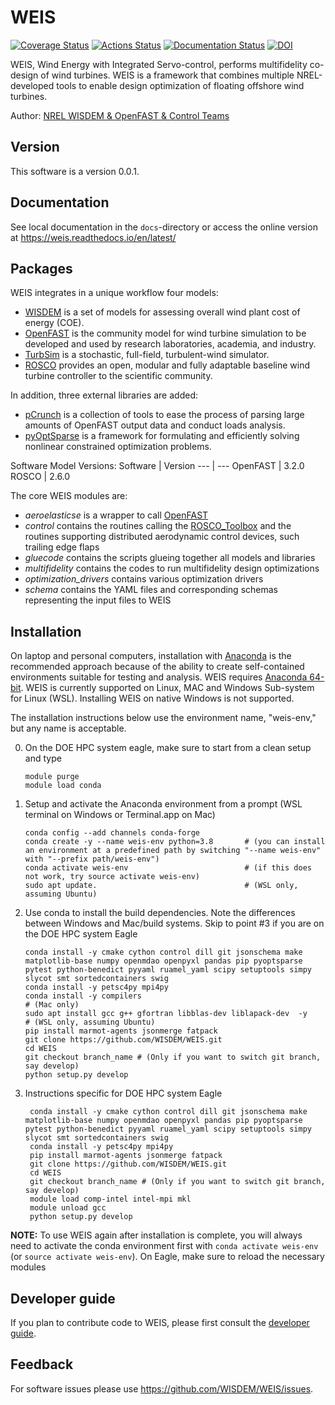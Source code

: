 # WEIS

[![Coverage Status](https://coveralls.io/repos/github/WISDEM/WEIS/badge.svg?branch=develop)](https://coveralls.io/github/WISDEM/WEIS?branch=develop)
[![Actions Status](https://github.com/WISDEM/WEIS/workflows/CI_WEIS/badge.svg?branch=develop)](https://github.com/WISDEM/WEIS/actions)
[![Documentation Status](https://readthedocs.org/projects/weis/badge/?version=develop)](https://weis.readthedocs.io/en/develop/?badge=develop)
[![DOI](https://zenodo.org/badge/289320573.svg)](https://zenodo.org/badge/latestdoi/289320573)

WEIS, Wind Energy with Integrated Servo-control, performs multifidelity co-design of wind turbines. WEIS is a framework that combines multiple NREL-developed tools to enable design optimization of floating offshore wind turbines.

Author: [NREL WISDEM & OpenFAST & Control Teams](mailto:systems.engineering@nrel.gov) 

## Version

This software is a version 0.0.1.

## Documentation

See local documentation in the `docs`-directory or access the online version at <https://weis.readthedocs.io/en/latest/>

## Packages

WEIS integrates in a unique workflow four models:
* [WISDEM](https://github.com/WISDEM/WISDEM) is a set of models for assessing overall wind plant cost of energy (COE).
* [OpenFAST](https://github.com/OpenFAST/openfast) is the community model for wind turbine simulation to be developed and used by research laboratories, academia, and industry.
* [TurbSim](https://www.nrel.gov/docs/fy09osti/46198.pdf) is a stochastic, full-field, turbulent-wind simulator. 
* [ROSCO](https://github.com/NREL/ROSCO) provides an open, modular and fully adaptable baseline wind turbine controller to the scientific community.

In addition, three external libraries are added:
* [pCrunch](https://github.com/NREL/pCrunch) is a collection of tools to ease the process of parsing large amounts of OpenFAST output data and conduct loads analysis.
* [pyOptSparse](https://github.com/mdolab/pyoptsparse) is a framework for formulating and efficiently solving nonlinear constrained optimization problems.

Software Model Versions:
Software        |       Version
---             |       ---
OpenFAST        |       3.2.0
ROSCO           |       2.6.0

The core WEIS modules are:
 * _aeroelasticse_ is a wrapper to call [OpenFAST](https://github.com/OpenFAST/openfast)
 * _control_ contains the routines calling the [ROSCO_Toolbox](https://github.com/NREL/ROSCO_toolbox) and the routines supporting distributed aerodynamic control devices, such trailing edge flaps
 * _gluecode_ contains the scripts glueing together all models and libraries
 * _multifidelity_ contains the codes to run multifidelity design optimizations
 * _optimization_drivers_ contains various optimization drivers
 * _schema_ contains the YAML files and corresponding schemas representing the input files to WEIS

## Installation

On laptop and personal computers, installation with [Anaconda](https://www.anaconda.com) is the recommended approach because of the ability to create self-contained environments suitable for testing and analysis.  WEIS requires [Anaconda 64-bit](https://www.anaconda.com/distribution/). WEIS is currently supported on Linux, MAC and Windows Sub-system for Linux (WSL). Installing WEIS on native Windows is not supported.

The installation instructions below use the environment name, "weis-env," but any name is acceptable.

0.  On the DOE HPC system eagle, make sure to start from a clean setup and type
        
        module purge
        module load conda        

1.  Setup and activate the Anaconda environment from a prompt (WSL terminal on Windows or Terminal.app on Mac)

        conda config --add channels conda-forge
        conda create -y --name weis-env python=3.8       # (you can install an environment at a predefined path by switching "--name weis-env" with "--prefix path/weis-env")
        conda activate weis-env                          # (if this does not work, try source activate weis-env)
        sudo apt update.                                 # (WSL only, assuming Ubuntu)
    
2.  Use conda to install the build dependencies.  Note the differences between Windows and Mac/build systems. Skip to point #3 if you are on the DOE HPC system Eagle

        conda install -y cmake cython control dill git jsonschema make matplotlib-base numpy openmdao openpyxl pandas pip pyoptsparse pytest python-benedict pyyaml ruamel_yaml scipy setuptools simpy slycot smt sortedcontainers swig
        conda install -y petsc4py mpi4py                                           
        conda install -y compilers                                              # (Mac only)   
        sudo apt install gcc g++ gfortran libblas-dev liblapack-dev  -y         # (WSL only, assuming Ubuntu)
        pip install marmot-agents jsonmerge fatpack
        git clone https://github.com/WISDEM/WEIS.git
        cd WEIS
        git checkout branch_name # (Only if you want to switch git branch, say develop)
        python setup.py develop

3. Instructions specific for DOE HPC system Eagle

        conda install -y cmake cython control dill git jsonschema make matplotlib-base numpy openmdao openpyxl pandas pip pyoptsparse pytest python-benedict pyyaml ruamel_yaml scipy setuptools simpy slycot smt sortedcontainers swig
        conda install -y petsc4py mpi4py
        pip install marmot-agents jsonmerge fatpack
        git clone https://github.com/WISDEM/WEIS.git
        cd WEIS
        git checkout branch_name # (Only if you want to switch git branch, say develop)
        module load comp-intel intel-mpi mkl
        module unload gcc
        python setup.py develop

**NOTE:** To use WEIS again after installation is complete, you will always need to activate the conda environment first with `conda activate weis-env` (or `source activate weis-env`). On Eagle, make sure to reload the necessary modules

## Developer guide

If you plan to contribute code to WEIS, please first consult the [developer guide](https://weis.readthedocs.io/en/latest/how_to_contribute_code.html).

## Feedback

For software issues please use <https://github.com/WISDEM/WEIS/issues>.  
